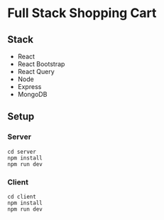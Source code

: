 # Full Stack Shopping Cart

## Stack

- React
- React Bootstrap
- React Query
- Node
- Express
- MongoDB

## Setup

### Server

```
cd server
npm install
npm run dev
```

### Client
```
cd client
npm install
npm run dev
```
